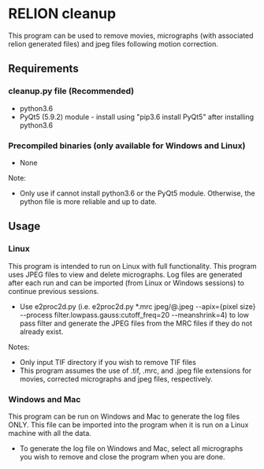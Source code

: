 # RELION cleanup

This program can be used to remove movies, micrographs (with associated relion generated files) and jpeg files following motion correction.

## Requirements
### cleanup.py file (Recommended)
* python3.6
* PyQt5 (5.9.2) module - install using "pip3.6 install PyQt5" after installing python3.6

### Precompiled binaries (only available for Windows and Linux)
* None

Note:
- Only use if cannot install python3.6 or the PyQt5 module. Otherwise, the python file is more reliable and up to date.

## Usage
### Linux
This program is intended to run on Linux with full functionality. This program uses JPEG files to view and delete micrographs. Log files are generated after each run and can be imported (from Linux or Windows sessions) to continue previous sessions.
* Use e2proc2d.py (i.e. e2proc2d.py *.mrc jpeg/@.jpeg --apix={pixel size} --process filter.lowpass.gauss:cutoff_freq=20 --meanshrink=4) to low pass filter and generate the JPEG files from the MRC files if they do not already exist.

Notes:
- Only input TIF directory if you wish to remove TIF files
- This program assumes the use of .tif, .mrc, and .jpeg file extensions for movies, corrected micrographs and jpeg files, respectively.

### Windows and Mac
This program can be run on Windows and Mac to generate the log files ONLY. This file can be imported into the program when it is run on a Linux machine with all the data.
* To generate the log file on Windows and Mac, select all micrographs you wish to remove and close the program when you are done.
